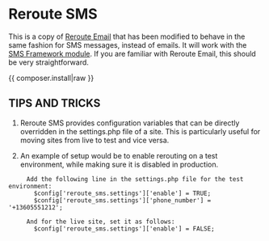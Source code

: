 <!--
id: readme
tags: ''
-->

# Reroute SMS

This is a copy of [Reroute Email](https://www.drupal.org/project/reroute_email) that has been modified to behave in the same fashion for SMS messages, instead of emails. It will work with the [SMS Framework module](https://www.drupal.org/project/smsframework). If you are familiar with Reroute Email, this should be very straightforward.

{{ composer.install|raw }}

## TIPS AND TRICKS

1.  Reroute SMS provides configuration variables that can be directly overridden in the settings.php file of a site. This is particularly useful for moving sites from live to test and vice versa.

2.  An example of setup would be to enable rerouting on a test environment, while making sure it is disabled in production.
```
     Add the following line in the settings.php file for the test environment:
       $config['reroute_sms.settings']['enable'] = TRUE;
       $config['reroute_sms.settings']['phone_number'] = '+13605551212';

     And for the live site, set it as follows:
       $config['reroute_sms.settings']['enable'] = FALSE;
```
